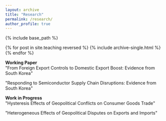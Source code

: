 ```yaml
---
layout: archive
title: "Research"
permalink: /research/
author_profile: true
---
```


{% include base_path %}

{% for post in site.teaching reversed %}
  {% include archive-single.html %}
{% endfor %}

**Working Paper**<br>
<span class="indent">"From Foreign Export Controls to Domestic Export Boost: Evidence from South Korea"</span><br>

<span class="indent">"Responding to Semiconductor Supply Chain Disruptions: Evidence from South Korea"</span><br>

**Work in Progress**<br>
<span class="indent">"Hysteresis Effects of Geopolitical Conflicts on Consumer Goods Trade"</span><br>

<span class="indent">"Heterogeneous Effects of Geopolitical Disputes on Exports and Imports"</span><br>

